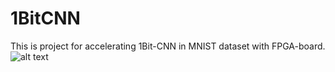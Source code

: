 # 1BitCNN

This is project for accelerating 1Bit-CNN in MNIST dataset with FPGA-board.
![alt text](<스크린샷 2025-05-23 오후 8.58.15.png>)
